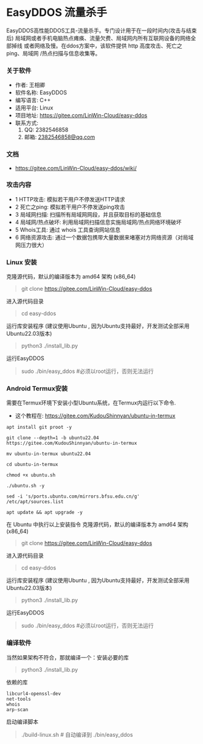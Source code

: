 # EasyDDOS 流量杀手
EasyDDOS高性能DDOS工具-流量杀手。专门设计用于在一段时间内(攻击与结束后) 
局域网或者手机电脑热点瘫痪、流量欠费、局域网内所有互联网设备的网络全部掉线
或者网络及慢。在ddos方案中，该软件提供 http 高度攻击、死亡之ping、局域网
/热点扫描与信息收集等。

### 关于软件
- 作者: 王相卿
- 软件名称: EasyDDOS
- 编写语言: C++
- 适用平台: Linux
- 项目地址: https://gitee.com/LinWin-Cloud/easy-ddos
- 联系方式:
    1. QQ: 2382546858
    2. 邮箱: 2382546858@qq.com

### 文档
- https://gitee.com/LinWin-Cloud/easy-ddos/wiki/

### 攻击内容
- 1 HTTP攻击: 模拟若干用户不停发送HTTP请求
- 2 死亡之ping: 模拟若干用户不停发送ping攻击
- 3 局域网扫描: 扫描所有局域网网段，并且获取目标的基础信息
- 4 局域网/热点破坏: 利用局域网扫描信息实施局域网/热点网络环境破坏
- 5 Whois工具: 通过 whois 工具查询网站信息
- 6 网络资源攻击: 通过一个数据包携带大量数据来堵塞对方网络资源（对局域网压力很大）

### Linux 安装
克隆源代码，默认的编译版本为 amd64 架构 (x86_64)
> git clone https://gitee.com/LinWin-Cloud/easy-ddos

进入源代码目录
> cd easy-ddos

运行库安装程序 (建议使用Ubuntu , 因为Ubuntu支持最好，开发测试全部采用Ubuntu22.03版本)
> python3 ./install_lib.py

运行EasyDDOS
> sudo ./bin/easy_ddos  #必须以root运行，否则无法运行

### Android Termux安装
需要在Termux环境下安装小型Ubuntu系统，在Termux内运行以下命令.
- 这个教程在: https://gitee.com/KudouShinnyan/ubuntu-in-termux
```angular2html
apt install git proot -y

git clone --depth=1 -b ubuntu22.04 https://gitee.com/KudouShinnyan/ubuntu-in-termux

mv ubuntu-in-termux ubuntu22.04

cd ubuntu-in-termux

chmod +x ubuntu.sh

./ubuntu.sh -y

sed -i 's/ports.ubuntu.com/mirrors.bfsu.edu.cn/g' /etc/apt/sources.list

apt update && apt upgrade -y
```

在 Ubuntu 中执行以上安装指令
克隆源代码，默认的编译版本为 amd64 架构 (x86_64)
> git clone https://gitee.com/LinWin-Cloud/easy-ddos

进入源代码目录
> cd easy-ddos

运行库安装程序 (建议使用Ubuntu , 因为Ubuntu支持最好，开发测试全部采用Ubuntu22.03版本)
> python3 ./install_lib.py

运行EasyDDOS
> sudo ./bin/easy_ddos  #必须以root运行，否则无法运行

### 编译软件
当然如果架构不符合，那就编译一个：安装必要的库
> python3 ./install_lib.py

依赖的库
```
libcurl4-openssl-dev
net-tools
whois
arp-scan
```
启动编译脚本
> ./build-linux.sh # 自动编译到 ./bin/easy_ddos